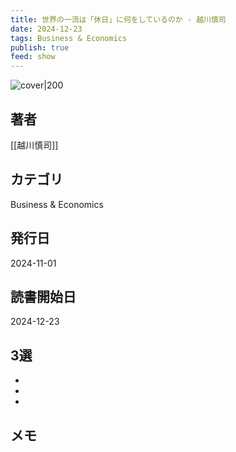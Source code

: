 ```yaml
---
title: 世界の一流は「休日」に何をしているのか - 越川慎司
date: 2024-12-23
tags: Business & Economics
publish: true
feed: show
---
```

![cover|200](http://books.google.com/books/content?id=djQtEQAAQBAJ&printsec=frontcover&img=1&zoom=1&edge=curl&source=gbs_api)
## 著者
[[越川慎司]]
## カテゴリ
Business & Economics
## 発行日
2024-11-01
## 読書開始日
2024-12-23

## 3選
 - 
 - 
 - 
## メモ